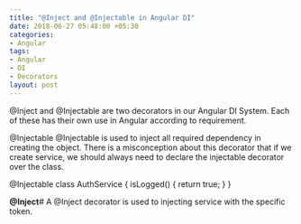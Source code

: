 ```yaml
---
title: "@Inject and @Injectable in Angular DI"
date: 2018-06-27 05:48:00 +05:30
categories:
- Angular
tags:
- Angular
- DI
- Decorators
layout: post
---
```


@Inject and @Injectable are two decorators in our Angular DI System. Each of these has their own use in Angular according to requirement.

@Injectable
@Injectable is used to inject all required dependency in creating the object. There is a misconception about this decorator that if we create service, we should always need to declare the injectable decorator over the class.

@Injectable
class AuthService {
    isLogged() {
    return true;
    }
}

**@Inject**# 
A @Inject decorator is used to injecting service with the specific token.




